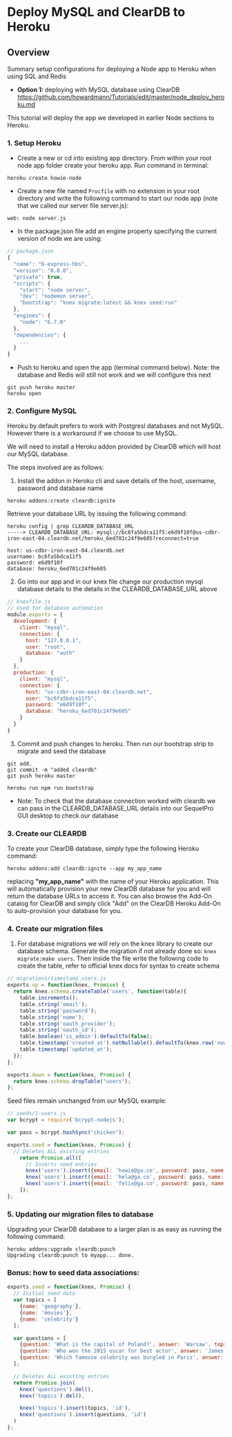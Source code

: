 # Deploy MySQL and ClearDB to Heroku

## Overview
Summary setup configurations for deploying a Node app to Heroku when using SQL and Redis
* **Option 1:** deploying with MySQL database using ClearDB
https://github.com/howardmann/Tutorials/edit/master/node_deploy_heroku.md

This tutorial will deploy the app we developed in earlier Node sections to Heroku.


### 1. Setup Heroku
* Create a new or cd into existing app directory. From within your root node app folder create your heroku app. Run command in terminal:
```
heroku create howie-node
```

* Create a new file named ```Procfile``` with no extension in your root directory and write the following command to start our node app (note that we called our server file server.js):
```
web: node server.js
```

* In the package.json file add an engine property specifying the current version of node we are using:
```javascript
// package.json
{
  "name": "6-express-hbs",
  "version": "0.0.0",
  "private": true,
  "scripts": {
    "start": "node server",
    "dev": "nodemon server",
    "bootstrap": "knex migrate:latest && knex seed:run"
  },
  "engines": {
    "node": "6.7.0"
  },
  "dependencies": {
    ...
  }
}
```

* Push to heroku and open the app (terminal command below). Note: the database and Redis will still not work and we will configure this next
```
git push heroku master
heroku open
```

### 2. Configure MySQL
Heroku by default prefers to work with Postgresl databases and not MySQL. However there is a workaround if we choose to use MySQL.

We will need to install a Heroku addon provided by ClearDB which will host our MySQL database.

The steps involved are as follows:

1. Install the addon in Heroku cli and save details of the host, username, password and database name

```
heroku addons:create cleardb:ignite
```

Retrieve your database URL by issuing the following command:
```
heroku config | grep CLEARDB_DATABASE_URL
-----> CLEARDB_DATABASE_URL: mysql://bc6fa5bdca11f5:e6d9f10f@us-cdbr-iron-east-04.cleardb.net/heroku_6ed701c24f9e605?reconnect=true

host: us-cdbr-iron-east-04.cleardb.net
username: bc6fa5bdca11f5
password: e6d9f10f
database: heroku_6ed701c24f9e605
```

2. Go into our app and in our knex file change our production mysql database details to the details in the CLEARDB_DATABASE_URL above

```javascript
// knexfile.js
// Used for database automation
module.exports = {
  development: {
    client: "mysql",
    connection: {
      host: "127.0.0.1",
      user: "root",
      database: "auth"
    }
  },
  production: {
    client: "mysql",
    connection: {
      host: "us-cdbr-iron-east-04.cleardb.net",
      user: "bc6fa5bdca11f5",
      password: "e6d9f10f",
      database: "heroku_6ed701c24f9e605"
    }
  }
}
```

3. Commit and push changes to heroku. Then run our bootstrap strip to migrate and seed the database
```
git add.
git commit -m "added cleardb"
git push heroku master

heroku run npm run bootstrap
```

* Note: To check that the database connection worked with cleardb we can pass in the CLEARDB_DATABASE_URL details into our SequelPro GUI desktop to check our database

### 3. Create our CLEARDB 

To create your ClearDB database, simply type the following Heroku command: 
```
heroku addons:add cleardb:ignite --app my_app_name
```
replacing **"my_app_name"** with the name of your Heroku application. 
This will automatically provision your new ClearDB database for you and will return the database URLs to access it. You can also browse the Add-On catalog for ClearDB and simply click "Add" on the ClearDB Heroku Add-On to auto-provision your database for you.


### 4. Create our migration files

1. For database migrations we will rely on the knex library to create our database schema. Generate the migration if not already done so: ```knex migrate:make users```. Then inside the file write the following code to create the table, refer to official knex docs for syntax to create schema

```javascript
// migrations/timestamp_users.js
exports.up = function(knex, Promise) {
  return knex.schema.createTable('users', function(table){
    table.increments();
    table.string('email');
    table.string('password');
    table.string('name');
    table.string('oauth_provider');
    table.string('oauth_id');
    table.boolean('is_admin').defaultTo(false);
    table.timestamp('created_at').notNullable().defaultTo(knex.raw('now()'));
    table.timestamp('updated_at');
  });
};

exports.down = function(knex, Promise) {
  return knex.schema.dropTable("users");
};
```

Seed files remain unchanged from our MySQL example:
```javascript
// seeds/1-users.js
var bcrypt = require('bcrypt-nodejs');

var pass = bcrypt.hashSync("chicken");

exports.seed = function(knex, Promise) {
  // Deletes ALL existing entries
    return Promise.all([
      // Inserts seed entries
      knex('users').insert({email: 'howie@ga.co', password: pass, name: 'Howie Mann', is_admin: true}),
      knex('users').insert({email: 'hela@ga.co', password: pass, name: 'Hela Mann'}),
      knex('users').insert({email: 'felix@ga.co', password: pass, name: 'Felix Mann'})
    ]);
};
```

### 5. Updating our migration files to database
Upgrading your ClearDB database to a larger plan is as easy as running the following command:

```
heroku addons:upgrade cleardb:punch
Upgrading cleardb:punch to myapp... done.
```


### Bonus: how to seed data associations:
```javascript 
exports.seed = function(knex, Promise) {
  // Initial seed data
  var topics = [
    {name: 'geography'},
    {name: 'movies'},
    {name: 'celebrity'}
  ];

  var questions = [
    {question: 'What is the capital of Poland?', answer: 'Warsaw', topic_id: knex('topics').where({name: 'geography'}).select('id')},
    {question: 'Who won the 2015 oscar for best actor', answer: 'James Bond', topic_id: knex('topics').where({name: 'movies'}).select('id')},
    {question: 'Which famouse celebrity was burgled in Paris', answer: 'Kim Kardashain', topic_id: knex('topics').where({name: 'celebrity'}).select('id')}
  ];

  // Deletes ALL existing entries
  return Promise.join(
    knex('questions').del(),
    knex('topics').del(),

    knex('topics').insert(topics, 'id'),
    knex('questions').insert(questions, 'id')
  )
};
```
